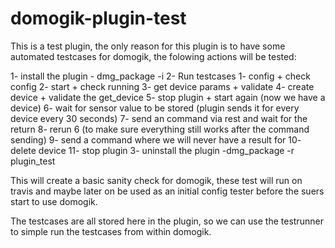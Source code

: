 domogik-plugin-test
=====================

This is a test plugin, the only reason for this plugin is to have some automated testcases for domogik, the folowing actions will be tested:

1- install the plugin
    - dmg_package -i <url of stable version>
2- Run testcases
    1- config + check config
    2- start + check running
    3- get device params + validate
    4- create device + validate the get_device
    5- stop plugin + start again (now we have a device)
    6- wait for sensor value to be stored (plugin sends it for every device every 30 seconds)
    7- send an command via rest and wait for the return
    8- rerun 6 (to make sure everything still works after the command sending)
    9- send a command where we will never have a result for
    10- delete device
    11- stop plugin
3- uninstall the plugin
    -dmg_package -r plugin_test

This will create a basic sanity check for domogik, these test will run on travis and maybe later on be used as an initial config tester before the suers start to use domogik.

The testcases are all stored here in the plugin, so we can use the testrunner to simple run the testcases from within domogik.

